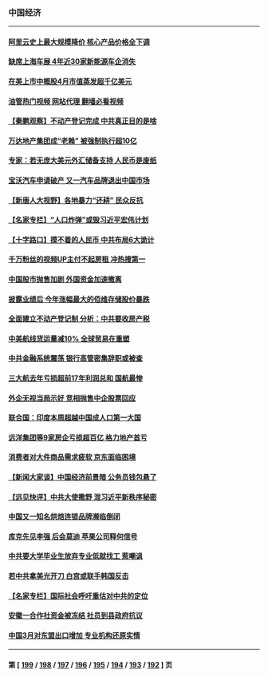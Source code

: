 ### 中国经济
---
#### [阿里云史上最大规模降价 核心产品价格全下调](../../pages/ncid283/n13982054.md?04270045) 
#### [缺席上海车展 4年近30家新能源车企消失](../../pages/ncid283/n13981952.md?04270045) 
#### [在美上市中概股4月市值蒸发超千亿美元](../../pages/ncid283/n13981756.md?04270045) 
#### [油管热门视频 网站代理 翻墙必看视频](http://138.2.39.72:81/youtube.html?epic-marker?04270045)
#### [【秦鹏观察】不动产登记完成 中共真正目的是啥](../../pages/ncid283/n13981623.md?04270045) 
#### [万达地产集团成“老赖” 被强制执行超10亿](../../pages/ncid283/n13981661.md?04270045) 
#### [专家：若无庞大美元外汇储备支持 人民币是废纸](../../pages/ncid283/n13981559.md?04270045) 
#### [宝沃汽车申请破产 又一汽车品牌退出中国市场](../../pages/ncid283/n13981620.md?04270045) 
#### [【新唐人大视野】各地暴力“还耕” 民众反抗](../../pages/ncid283/n13981426.md?04270045) 
#### [【名家专栏】“人口炸弹”或毁习近平宏伟计划](../../pages/ncid283/n13979311.md?04270045) 
#### [【十字路口】摸不着的人民币 中共布局6大诡计](../../pages/ncid283/n13981444.md?04270045) 
#### [千万粉丝的视频UP主付不起房租 冲热搜第一](../../pages/ncid283/n13981275.md?04270045) 
#### [中国股市抛售加剧 外国资金加速撤离](../../pages/ncid283/n13981540.md?04270045) 
#### [披露业绩后 今年涨幅最大的佰维存储股价暴跌](../../pages/ncid283/n13981274.md?04270045) 
#### [全面建立不动产登记制 分析：中共要收房产税](../../pages/ncid283/n13980741.md?04270045) 
#### [中美航线货运量减10% 全球贸易在重塑](../../pages/ncid283/n13981192.md?04270045) 
#### [中共金融系统震荡 银行高管密集辞职或被查](../../pages/ncid283/n13981122.md?04270045) 
#### [三大航去年亏损超前17年利润总和 国航最惨](../../pages/ncid283/n13981089.md?04270045) 
#### [外企无视当局示好 竞相抛售中企股票回应](../../pages/ncid283/n13980937.md?04270045) 
#### [联合国：印度本周超越中国成人口第一大国](../../pages/ncid283/n13981087.md?04270045) 
#### [远洋集团等9家房企亏损超百亿 格力地产首亏](../../pages/ncid283/n13980901.md?04270045) 
#### [消费者对大件商品需求疲软 京东面临困境](../../pages/ncid283/n13980803.md?04270045) 
#### [【新闻大家谈】中国经济前景暗 公务员钱包悬了](../../pages/ncid283/n13980622.md?04270045) 
#### [【远见快评】中共大使撒野 泄习近平新秩序秘密](../../pages/ncid283/n13980577.md?04270045) 
#### [中国又一知名烘焙连锁品牌濒临倒闭](../../pages/ncid283/n13979973.md?04270045) 
#### [库克先见李强 后会莫迪 苹果公司释何信号](../../pages/ncid283/n13979826.md?04270045) 
#### [中共要大学毕业生放弃专业低就找工 惹嘲讽](../../pages/ncid283/n13980033.md?04270045) 
#### [若中共拿美光开刀 白宫或联手韩国反击](../../pages/ncid283/n13979985.md?04270045) 
#### [【名家专栏】国际社会呼吁重估对中共的定位](../../pages/ncid283/n13979320.md?04270045) 
#### [安徽一合作社资金被冻结 社员到县政府抗议](../../pages/ncid283/n13979610.md?04270045) 
#### [中国3月对东盟出口增加 专业机构还原实情](../../pages/ncid283/n13977629.md?04270045) 

---
#### 第 [ [199](./199.md?04270045) / [198](./198.md?04270045) / [197](./197.md?04270045) / [196](./196.md?04270045) / [195](./195.md?04270045) / [194](./194.md?04270045) / [193](./193.md?04270045) / [192](./192.md?04270045) ] 页
